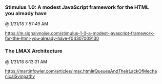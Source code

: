 ﻿

### Stimulus 1.0: A modest JavaScript framework for the HTML you already have
@ 1/31/18 7:57:49 AM

https://m.signalvnoise.com/stimulus-1-0-a-modest-javascript-framework-for-the-html-you-already-have-f04307009130



### The LMAX Architecture
@ 1/31/18 8:13:31 AM

https://martinfowler.com/articles/lmax.html#QueuesAndTheirLackOfMechanicalSympathy

